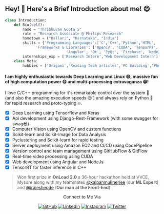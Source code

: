 ## Hey! :wave: Here's a Brief Introduction about me! :smile:
```python
class Introduction:
	def Bio(self):
		name = "Thribhuvan Gupta S"
		role = "Research Associate @ Philips Research"
		hometown = ("Ballari", "Karnataka", "India")
		skills = {'Programming Languages':['C','C++','Python','HTML', 'CSS','SQL','Java', 'JavaScript', 'TypeScript'],
			  'Frameworks & Libraries': ['OpenCV', 'CUDA', 'TensorRT', 'OpenVINO', 'Django', 'Django-Rest-Framework', 
			  			    'Angular', 'Qt', 'PyQt', 'Firebase', 'NodeJS', 'ExpressJS']}
		internships_exp = ['Research Intern','Web Development Intern']
	class Meta:
		hobbies = ['Origami','Reading Tech articles','PC Building','Photography','Cooking', 'Swimming', 'Gaming']
```
#### I am highly enthusiastic towards Deep Learning and Linux :smile:, massive fan of high computation power :yum: and multi-processing extravaganza :grin:!
I love C/C++ programming for it's remarkable control over the system :muscle: (and also the amazing execution speeds :heart_eyes: ) and always rely on Python :snake: for rapid research and proto-typing :fire:. 

 - [X] Deep Learning using Tensorflow and Keras
 - [X] Api development using Django-Rest-Framework (with some swagger for swag:sunglasses:)
 - [X] Computer Vision using OpenCV and custom functions
 - [X] Scikit-learn and Scikit-Image for Data Analysis
 - [X] Pyclustering and Scikit-learn for rapid testing
 - [X] Server deployment using Amazon EC2 and CI/CD using CodePipeline
 - [X] Version control and team management using GitHubFlow & GitFlow
 - [X] Real-time video processing using CUDA
 - [X] Web development using Angular and NodeJs
 - [X] TensorRT for faster inference in C++

> Won first prize in **OnLoad 2.0** a 36-hour hackathon held at VVCE, Mysore along with my teammates <a href="https://github.com/kalpanmukherjee">@kalpanmukherjee</a> (our **ML Expert**) and <a href="https://github.com/irajeshegde">@irajeshegde</a> (**Our man at the Front-End**)
<p align="center"> Connect to Me Via </p> 
<p align="center">
	<a href="https://github.com/thribhuvanguptas"><img src="https://img.shields.io/github/followers/thribhuvanguptas.svg?label=GitHub&style=social" alt="GitHub"></a>
	<a href="https://www.linkedin.com/in/thribhuvan-gupta-s-08642a177/"><img src="https://img.shields.io/badge/LinkedIn--_.svg?style=social&logo=linkedin" alt="LinkedIn"></a>
	<a href="https://www.instagram.com/erakrit_9212/"><img src="https://img.shields.io/badge/Instagram--_.svg?style=social&logo=Instagram" alt="Instagram"></a>
	<a href="https://twitter.com/thribhuvangupta"><img src="https://img.shields.io/badge/twitter--_.svg?style=social&logo=twitter" alt="Twitter"></a>
</p>


